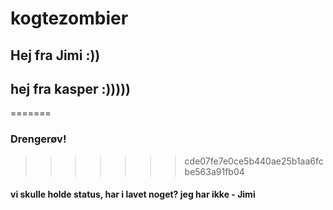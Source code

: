 # kogtezombier

## Hej fra Jimi :)) 

## hej fra kasper :)))))
=======
### Drengerøv!
>>>>>>> cde07fe7e0ce5b440ae25b1aa6fcbe563a91fb04



#### vi skulle holde status, har i lavet noget? jeg har ikke - Jimi